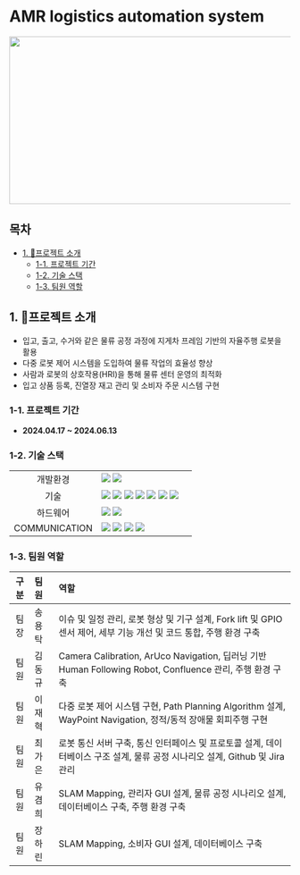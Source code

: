 # AMR logistics automation system
<div align="center">

<img src="https://github.com/addinedu-ros-4th/ros-repo-2/assets/118419026/dd1da530-6c66-4815-94ef-1b23f385e5c4" width="700" height="300">


<div align="left">

## 목차
  * [1. 🤖프로젝트 소개](#1-프로젝트-소개)
    + [1-1. 프로젝트 기간](#1-1-프로젝트-기간)
    + [1-2. 기술 스택](#1-2-기술-스택)
    + [1-3. 팀원 역할](#1-3-팀원-역할)

## 1. 🤖프로젝트 소개
- 입고, 출고, 수거와 같은 물류 공정 과정에 지게차 프레임 기반의 자율주행 로봇을 활용
- 다중 로봇 제어 시스템을 도입하여 물류 작업의 효율성 향상
- 사람과 로봇의 상호작용(HRI)을 통해 물류 센터 운영의 최적화
- 입고 상품 등록, 진열장 재고 관리 및 소비자 주문 시스템 구현

### 1-1. 프로젝트 기간
- **2024.04.17 ~ 2024.06.13**

### 1-2. 기술 스택
||||
|:---:|:---|:---|
|개발환경|<img src="https://img.shields.io/badge/Ubuntu-E95420?style=for-the-badge&logo=Ubuntu&logoColor=white"> <img src="https://img.shields.io/badge/VISUAL STUDIO CODE-007ACC?style=for-the-badge&logo=VisualStudioCode&logoColor=white">|
|기술|<img src="https://img.shields.io/badge/python-3670A0?style=for-the-badge&logo=python&logoColor=ffdd54"> <img src="https://img.shields.io/badge/C++-00599C?style=for-the-badge&logo=cplusplus&logoColor=white"> <img src="https://img.shields.io/badge/ros2-%2322314E?style=for-the-badge&logo=ros&logoColor=white"> <img src="https://img.shields.io/badge/numpy-%23013243.svg?style=for-the-badge&logo=numpy&logoColor=white"> <img src="https://img.shields.io/badge/OpenCV-5C3EE8?style=for-the-badge&logo=opencv&logoColor=white"> <img src="https://img.shields.io/badge/PyQt5-%23217346.svg?style=for-the-badge&logo=Qt&logoColor=white"> <img src="https://img.shields.io/badge/mysql-4479A1.svg?style=for-the-badge&logo=mysql&logoColor=white"> |
|하드웨어|<img src="https://img.shields.io/badge/-RaspberryPi 4-C51A4A?style=for-the-badge&logo=Raspberry-Pi"> <img src="https://img.shields.io/badge/-Arduino Mega-00979D?style=for-the-badge&logo=Arduino&logoColor=white">
|COMMUNICATION|<img src="https://img.shields.io/badge/confluence-%23172BF4.svg?style=for-the-badge&logo=confluence&logoColor=white"> <img src="https://img.shields.io/badge/jira-%230A0FFF.svg?style=for-the-badge&logo=jira&logoColor=white"> <img src="https://img.shields.io/badge/Slack-4A154B?style=for-the-badge&logo=Slack&logoColor=white">  <img src="https://img.shields.io/badge/github-181717?style=for-the-badge&logo=github&logoColor=white">|

### 1-3. 팀원 역할
|구분|팀원|역할| 
|:---:|:---|:---|
|팀장|송용탁|이슈 및 일정 관리, 로봇 형상 및 기구 설계, Fork lift 및 GPIO 센서 제어, 세부 기능 개선 및 코드 통합, 주행 환경 구축|
|팀원|김동규|Camera Calibration, ArUco Navigation, 딥러닝 기반 Human Following Robot, Confluence 관리, 주행 환경 구축|
|팀원|이재혁|다중 로봇 제어 시스템 구현, Path Planning Algorithm 설계, WayPoint Navigation, 정적/동적 장애물 회피주행 구현|
|팀원|최가은|로봇 통신 서버 구축, 통신 인터페이스 및 프로토콜 설계, 데이터베이스 구조 설계, 물류 공정 시나리오 설계, Github 및 Jira 관리|
|팀원|유겸희|SLAM Mapping, 관리자 GUI 설계, 물류 공정 시나리오 설계, 데이터베이스 구축, 주행 환경 구축|
|팀원|장하린|SLAM Mapping, 소비자 GUI 설계, 데이터베이스 구축 |
